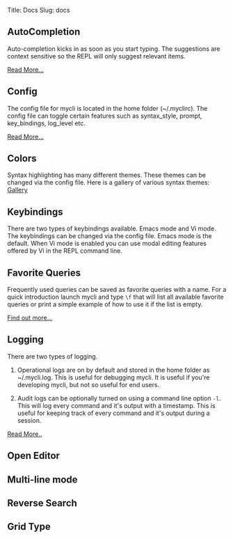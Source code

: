 Title: Docs
Slug: docs

## <a name="auto-completion"></a>AutoCompletion

Auto-completion kicks in as soon as you start typing. The suggestions are context sensitive so the REPL will only suggest relevant items.

[Read More...]({filename}/pages/completion.md)

## <a name="config"></a>Config

The config file for mycli is located in the home folder (~/.myclirc). The config file can toggle certain features such as syntax_style, prompt, key_bindings, log_level etc.

[Read More...]({filename}/pages/config.md)

## <a name="colors"></a>Colors

Syntax highlighting has many different themes. These themes can be changed via the config file. Here is a gallery of various syntax themes: [Gallery]({filename}/pages/syntax.md)

## <a name="keybindings"></a>Keybindings

There are two types of keybindings available. Emacs mode and Vi mode. The keybindings can be changed via the config file. Emacs mode is the default. When Vi mode is enabled you can use modal editing features offered by Vi in the REPL command line.

## <a name="favorites"></a>Favorite Queries

Frequently used queries can be saved as favorite queries with a name. For a quick introduction launch mycli and type `\f` that will list all available favorite queries or print a simple example of how to use it if the list is empty. 

[Find out more...]({filename}/pages/favorites.md)

## <a name="logging"></a>Logging

There are two types of logging. 

1. Operational logs are on by default and stored in the home folder as ~/.mycli.log. This is useful for debugging mycli. It is useful if you're developing mycli, but not so useful for end users.

2. Audit logs can be optionally turned on using a command line option `-l`. This will log every command and it's output with a timestamp. This is useful for keeping track of every command and it's output during a session. 

[Read More..]({filename}/pages/logging.md)

## Open Editor


## Multi-line mode



## Reverse Search



## Grid Type



